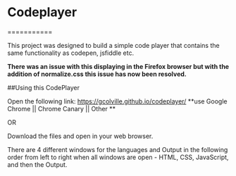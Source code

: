 # Codeplayer
===========

This project was designed to build a simple code player that contains the same functionality as codepen, jsfiddle etc.

**There was an issue with this displaying in the Firefox browser but with the addition of normalize.css this issue has now been resolved.**

##Using this CodePlayer

Open the following link: https://gcolville.github.io/codeplayer/ **use Google Chrome || Chrome Canary || Other **

OR

Download the files and open in your web browser.

There are 4 different windows for the languages and Output in the following order from left to right when all windows are open - HTML, CSS, JavaScript, and then the Output.
